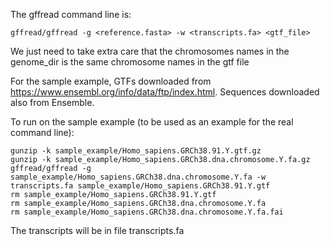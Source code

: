 The gffread command line is:
```
gffread/gffread -g <reference.fasta> -w <transcripts.fa> <gtf_file>
```

We just need to take extra care that the chromosomes names in the genome_dir is the same chromosome names in the gtf file

For the sample example, GTFs downloaded from https://www.ensembl.org/info/data/ftp/index.html. Sequences downloaded also from Ensemble.


To run on the sample example (to be used as an example for the real command line):
```
gunzip -k sample_example/Homo_sapiens.GRCh38.91.Y.gtf.gz
gunzip -k sample_example/Homo_sapiens.GRCh38.dna.chromosome.Y.fa.gz
gffread/gffread -g sample_example/Homo_sapiens.GRCh38.dna.chromosome.Y.fa -w transcripts.fa sample_example/Homo_sapiens.GRCh38.91.Y.gtf
rm sample_example/Homo_sapiens.GRCh38.91.Y.gtf
rm sample_example/Homo_sapiens.GRCh38.dna.chromosome.Y.fa
rm sample_example/Homo_sapiens.GRCh38.dna.chromosome.Y.fa.fai
```

The transcripts will be in file transcripts.fa
